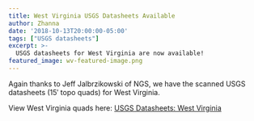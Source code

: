 ```yaml
---
title: West Virginia USGS Datasheets Available
author: Zhanna
date: '2018-10-13T20:00:00-05:00'
tags: ["USGS datasheets"]
excerpt: >-
  USGS datasheets for West Virginia are now available!
featured_image: wv-featured-image.png
---
```


Again thanks to Jeff Jalbrzikowski of NGS, we have the scanned USGS datasheets (15′ topo quads) for West Virginia.

View West Virginia quads here: [USGS Datasheets: West Virginia](/usgs-datasheets/west-virginia/)